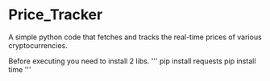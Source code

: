 # Price_Tracker
A simple python code that fetches and tracks the real-time prices of various cryptocurrencies.


Before executing you need to install 2 libs.
'''
pip install requests
pip install time
'''

